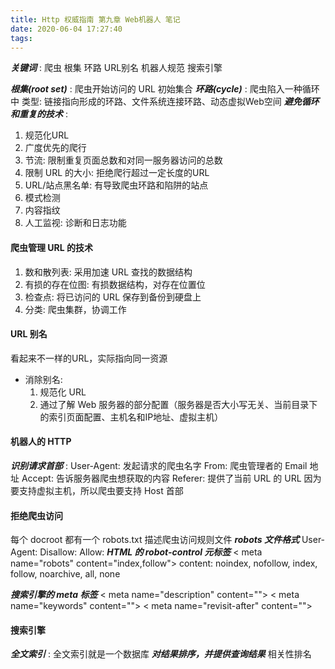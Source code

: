```yaml
---
title: Http 权威指南 第九章 Web机器人 笔记
date: 2020-06-04 17:27:40
tags:
---
```

***关键词*** : 爬虫  根集  环路  URL别名  机器人规范  搜索引擎

***根集(root set)*** : 爬虫开始访问的 URL 初始集合 
***环路(cycle)*** : 爬虫陷入一种循环中
类型: 链接指向形成的环路、文件系统连接环路、动态虚拟Web空间
***避免循环和重复的技术*** :
1. 规范化URL
2. 广度优先的爬行
3. 节流: 限制重复页面总数和对同一服务器访问的总数
4. 限制 URL 的大小: 拒绝爬行超过一定长度的URL
5. URL/站点黑名单: 有导致爬虫环路和陷阱的站点
6. 模式检测
7. 内容指纹
8. 人工监视: 诊断和日志功能

#### 爬虫管理 URL 的技术
1. 数和散列表: 采用加速 URL 查找的数据结构
2. 有损的存在位图: 有损数据结构，对存在位置位
3. 检查点: 将已访问的 URL 保存到备份到硬盘上
4. 分类: 爬虫集群，协调工作

#### URL 别名
看起来不一样的URL，实际指向同一资源
- 消除别名:
  1. 规范化 URL
  2. 通过了解 Web 服务器的部分配置（服务器是否大小写无关、当前目录下的索引页面配置、主机名和IP地址、虚拟主机）

#### 机器人的 HTTP
***识别请求首部*** :
User-Agent: 发起请求的爬虫名字
From: 爬虫管理者的 Email 地址
Accept: 告诉服务器爬虫想获取的内容
Referer: 提供了当前 URL 的 URL
因为要支持虚拟主机，所以爬虫要支持 Host 首部

#### 拒绝爬虫访问
每个 docroot 都有一个 robots.txt 描述爬虫访问规则文件
***robots 文件格式***
User-Agent:
Disallow:
Allow:
***HTML 的 robot-control 元标签***
< meta name="robots" content="index,follow">
content: noindex, nofollow, index, follow, noarchive, all, none  

***搜索引擎的 meta 标签***
< meta name="description" content="">
< meta name="keywords" content="">
< meta name="revisit-after" content="">

#### 搜索引擎
***全文索引*** :
全文索引就是一个数据库
***对结果排序，并提供查询结果***
相关性排名
